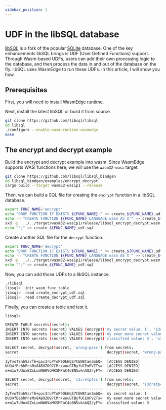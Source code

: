```yaml
---
sidebar_position: 1
---
```


# UDF in the libSQL database

[libSQL](https://github.com/libsql/libsql) is a fork of the popular [SQLite](https://www.sqlite.org/) database. One of the key enhancements libSQL brings is UDF (User Defined Functions) support. Through Wasm-based UDFs, users can add their own processing logic to the database, and then process the data in and out of the database on the fly. libSQL uses WasmEdge to run these UDFs. In this article, I will show you how.

## Prerequisites

First, you will need to [install WasmEdge runtime](../../start/install.md#install).

Next, install the latest libSQL or build it from source.

```bash
git clone https://github.com/libsql/libsql
cd libsql
./configure --enable-wasm-runtime-wasmedge
make
```

## The encrypt and decrypt example

Build the encrypt and decrypt example into wasm. Since WasmEdge supports WASI functions here, we will use the `wasm32-wasi` target.

```bash
git clone https://github.com/libsql/libsql_bindgen
cd libsql_bindgen/examples/encrypt_decrypt
cargo build --target wasm32-wasip1 --release
```

Then, we can build a SQL file for creating the `encrypt` function in a libSQL database.

```bash
export FUNC_NAME='encrypt'
echo "DROP FUNCTION IF EXISTS ${FUNC_NAME};" >> create_${FUNC_NAME}_udf.sql
echo -n "CREATE FUNCTION ${FUNC_NAME} LANGUAGE wasm AS X'" >> create_${FUNC_NAME}_udf.sql
xxd -p  ../../target/wasm32-wasip1/release/libsql_encrypt_decrypt.wasm | tr -d "\n" >> create_${FUNC_NAME}_udf.sql
echo "';" >> create_${FUNC_NAME}_udf.sql
```

Create another SQL file for the `decrypt` function.

```bash
export FUNC_NAME='decrypt'
echo "DROP FUNCTION IF EXISTS ${FUNC_NAME};" >> create_${FUNC_NAME}_udf.sql
echo -n "CREATE FUNCTION ${FUNC_NAME} LANGUAGE wasm AS X'" >> create_${FUNC_NAME}_udf.sql
xxd -p  ../../target/wasm32-wasip1/release/libsql_encrypt_decrypt.wasm | tr -d "\n" >> create_${FUNC_NAME}_udf.sql
echo "';" >> create_${FUNC_NAME}_udf.sql
```

Now, you can add those UDFs to a libSQL instance.

```bash
./libsql
libsql> .init_wasm_func_table
libsql> .read create_encrypt_udf.sql
libsql> .read create_decrypt_udf.sql
```

Finally, you can create a table and test it.

```bash
libsql>

CREATE TABLE secrets(secret);
INSERT INTO secrets (secret) VALUES (encrypt('my secret value: 1', 's3cretp4ss'));
INSERT INTO secrets (secret) VALUES (encrypt('my even more secret value: 2', 's3cretp4ss'));
INSERT INTO secrets (secret) VALUES (encrypt('classified value: 3', 's3cretp4ss'));

SELECT secret, decrypt(secret, 'wrong-pass') from secrets;
secret                                        decrypt(secret, 'wrong-pass')
--------------------------------------------  -----------------------------
IyTvoTEnh9a/f6+pac3rLPToP9DkWqS7CEW8tan3mbQ=  [ACCESS DENIED]
bUQ4fEe6hPnsMx8ABOZO97CMr/wouGTByfUCEmFVZTs=  [ACCESS DENIED]
o+m1w7UdoxBZxLumNW0VoMKSMFaC4o8N5uknAQZ/yFY=  [ACCESS DENIED]

SELECT secret, decrypt(secret, 's3cretp4ss') from secrets;
secret                                        decrypt(secret, 's3cretp4ss')
--------------------------------------------  -----------------------------
IyTvoTEnh9a/f6+pac3rLPToP9DkWqS7CEW8tan3mbQ=  my secret value: 1
bUQ4fEe6hPnsMx8ABOZO97CMr/wouGTByfUCEmFVZTs=  my even more secret value: 2
o+m1w7UdoxBZxLumNW0VoMKSMFaC4o8N5uknAQZ/yFY=  classified value: 3
```
